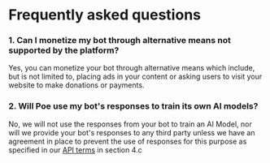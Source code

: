 # Frequently asked questions

### 1. Can I monetize my bot through alternative means not supported by the platform?

Yes, you can monetize your bot through alternative means which include, but is not limited to, placing ads in your content or asking users to visit your website to make donations or payments.

### 2. Will Poe use my bot's responses to train its own AI models?

No, we will not use the responses from your bot to train an AI Model, nor will we provide your bot's responses to any third party unless we have an agreement in place to prevent the use of responses for this purpose as specified in our [API terms](https://poe.com/api\_terms) in section 4.c
